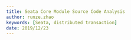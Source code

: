 ```yaml
---
title: Seata Core Module Source Code Analysis
author: runze.zhao
keywords: [Seata, distributed transaction]
date: 2019/12/23
---
```

